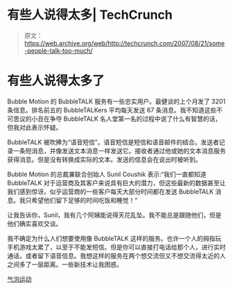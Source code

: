 # 有些人说得太多| TechCrunch

> 原文：<https://web.archive.org/web/http://techcrunch.com/2007/08/21/some-people-talk-too-much/>

# 有些人说得太多了

Bubble Motion 的 BubbleTALK 服务有一些忠实用户。最健谈的上个月发了 3201 条信息。排名前五的 BubbleTALKers 平均每天发送 67 条消息。我不知道这些不可思议的小丑在争夺 BubbleTALK 名人堂第一名的过程中说了什么有智慧的话，但我对此表示怀疑。

BubbleTALK 被吹捧为“语音短信”。语音短信是短信和语音邮件的结合。发送者记录一条短消息，并像发送文本消息一样发送它。接收者通过他或她的文本消息服务获得消息。但是没有转换成实际的文本。发送的信息会在说出时被听到。

Bubble Motion 的总裁兼联合创始人 Sunil Coushik 表示:“我们一直都知道 BubbleTALK 对于运营商及其客户来说具有巨大的潜力，但这些最新的数据甚至让我们感到惊讶。似乎运营商的一些客户每天大部分时间都在发送 BubbleTALK 消息。我只希望他们留下足够的时间吃饭和睡觉！”

让我告诉你，Sunil，我有几个阿姨能说得天花乱坠。我不能总是跟随他们，但是他们确实喜欢交谈。

我不确定为什么人们想要使用像 BubbleTALK 这样的服务。也许一个人的拇指玩手机游戏太累了，以至于不能发短信。但是你可以直接打电话给那个人，进行实时通话，或者留下语音信息。我想这样的服务在两个想交流但又不想交流得太近的人之间多了一层距离。一些新技术让我困惑。

[气泡运动](https://web.archive.org/web/20130628174212/http://www.bubblemotion.com/)